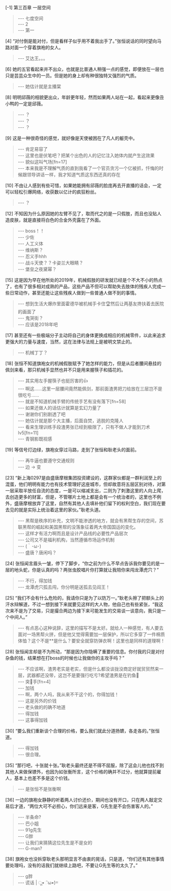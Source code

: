 
[-1] 第三百章 一层空间
>--- 七度空间<br>
>--- 2<br>
>--- 第一<br>

[4] “对付倒是能对付，但是看样子似乎用不着我出手了。”张恒说话的同时望向马路对面一个穿着旗袍的女人。
>--- 艾达王。。。<br>

[6] 她的五官看起来并不出众，也就是比普通人稍强一点的感觉，即便放在一层也只是芸芸众生中的一员。但是她的身上却有种很独特又强烈的气质。
>--- 她估计就是主播棠<br>

[8] 明明邱薇的相貌更出众，年龄更年轻，然而如果两人站在一起，看起来更像丑小鸭的一定是邱薇。
>--- ？<br>
>--- ？<br>
>--- ？<br>

[9] 这是一种很奇怪的感觉，就好像是天使被困在了凡人的躯壳中。
>--- 肯定易容了<br>
>--- 这里也是伏笔吧？把某个出色的人的记忆注入她体内就产生这效果<br>
>--- 貌似这叫气场[fn=17]<br>
>--- 本来我是不理解气质的直到我看了一个官员贪污一个亿被抓，忏悔的时候跟领导讲话一样，我才知道气质这东西还真的存在<br>

[10] 不由让人感到有些可惜，如果她能拥有邱薇的脸庞再去开直播的话会，一定可以轻松引爆网络，收获数以亿计的疯狂粉丝。
>--- ？<br>

[12] 不知因为什么原因她的左臂不见了，取而代之的是一只假肢，而且也没贴人造皮肤，就是直接将白色的合金外壳露在了外面。
>--- boss！！<br>
>--- 少佐<br>
>--- 人工义体<br>
>--- 维纳斯？<br>
>--- 忍义手hhh<br>
>--- 战斗天使？？卡姿兰大眼睛？<br>
>--- 堡垒之夜黛幂？<br>

[15] 这是因为早在他所处的2019年，机械假肢的研发就已经是个不大不小的热点了，也有了很多相对成熟的产品，这些产品不但可以帮助失去肢体的残疾人完成一些日常动作，甚至还能让这些残疾人做到一些普通人做不到的事情。
>--- 想到生活大爆炸里面霍德华被机械手卡住🏆然后让两基友搀扶着去医院的画面了<br>
>--- 鬼哭街？<br>
>--- 应该是2018年吧<br>

[17] 甚至还有一些极端分子主动将自己的身体更换成相应的机械零件，以此来追求更强大的力量与速度，当然，这在法律与法规上是被明文禁止的。
>--- 机械丁丁？<br>

[18] 张恒不知道旗袍女的机械假肢赋予了她怎样的能力，但是从后者腰间悬挂的佩剑来看，那只机械手显然也并不只是用来握筷子和插花的。
>--- 其实用左手握筷子也挺厉害的👍<br>
>--- 啊这……这里一层腰间竟然能佩剑，那前面渣男把刀给放在三层岂不是很吃亏……<br>
>--- 就是不知道机械手臂的传统手艺有没有落下[fn=58]<br>
>--- 如果还做人的话估计就算是玄幻力量了<br>
>--- 谢谢你们别剧透了吧<br>
>--- 她估计就是那个大主播，后面自焚，逃脱的克隆人<br>
>--- 看来生理训练手段渣男张已经到极限了，只有不做人才能到刀术lv5[fn=11]<br>
>--- 青钢影既视感<br>

[19] 等信号灯边绿，旗袍女穿过马路，走到了张恒和耿老头的面前。
>--- 再牛逼也要遵守交通规则<br>
>--- 边 -> 变<br>

[23] “新上海0297是由盛唐摩根集团投资建设的，这群家伙都是一群利润至上的混蛋，他们明明有能力也有技术管理好这座城市，但却故意将五层区别对待，对第一层采取半放任自流的态度，一是可以缩减支出，二则为了刺激这里的人向上爬，去创造更多的财富，但是，不管哪片土地上都是会有一个统治者的，这里也不例外，盛唐摩根放弃了这里，自然有其他人去填补他们留下的权利空白，我们现在要去见的就是实际上统治着这里的家伙。”耿老头道。
>--- 黑帮是秩序的补充，文明不能渗透的地方，就会有黑帮生存的空间，苏联黑帮的崛起和美国黑帮的没落象征着两大帝国国运的变化。<br>
>--- 这样才有活力啊而且是设计产品线的必要性产品层次<br>
>--- 公司又不是福利机构，当然遵循市场运作机制<br>
>--- (｀･ω･)<br>
>--- 盛唐？唐闲吗？<br>

[24] 张恒闻言眉头一皱，停下了脚步，“你之前为什么不早点告诉我你要见的是一层的地头蛇，你是认真的吗？两张虫胶唱片你打算就让我陪你来闯龙潭虎穴？”
>--- 不行，得加钱<br>
>--- 龙潭虎穴孤去闯，你分明是送孤去见阎王！<br>

[25] “我们不会有什么危险的，我请你只是为了以防万一。”耿老头擦了把额头上的汗水辩解道，不过一想到接下来就要见这样的大人物，他自己也有些紧张，“我这次来不是为了交易，只是撮合两边为接下来可能发生的交易谈一谈意向，我只是一个中间人。”
>--- 有点恶心这种说辞，这里的描写不是太好。就给人一种感觉，有人要去面对一场黑帮火拼，但是他又觉得需要加一层保护，所以它多穿了一件棉质体恤？这个不是**是什么？要安全就穿防弹衣啊！这里也是同样的道理啊！<br>

[28] 张恒闻言却是不为所动，“那是因为你隐瞒了重要的信息。你付我的只是对付杂鱼的钱，结果想在打boss的时候也让我做你的主攻手吗？”
>--- 不应该啊，渣男老实是老实，但是什么都没谈拢没商定好就贸贸然来一层，武器都还没带，这岂不是要强行吃亏?希望渣男是在钓鱼🙏<br>
>--- 突🐔手[fn=4]<br>
>--- 加钱<br>
>--- 啊，两个人吗，我从来不干这个的，你得加钱！<br>
>--- 这是另外的价钱<br>
>--- 老头做的的确不地道<br>
>--- 得加钱<br>
>--- 这事得加钱<br>

[30] “要么我们重新谈个合理的价格，要么我们就此分道扬镳，各走各的。”张恒道。
>--- 得加钱<br>
>--- 很合理。<br>

[35] “那行吧，十张就十张。”耿老头最终还是不得不屈服，除了这会儿他也找不到其他人来做保镖外，也因为如张衡所言，这个价格的确并不过分，他就算提前雇人，基本上也差不多是这个价钱。
>--- 是张恒不是张衡啊<br>

[36] 一边的旗袍女静静的听着两人讨价还价，期间也没有开口，只在两人敲定交易后才道，“两位大可不必担心，你们远来是客，G先生是不会伤害客人的。”
>--- 半条命?<br>
>--- 巴小姐<br>
>--- 91g先生<br>
>--- G胖<br>
>--- 让我们来猜猜这位先生是不是女的<br>
>--- G-man?<br>

[38] 旗袍女也没拆穿耿老头那明显言不由衷的晃话，只是道，“你们还有其他事情要处理吗，没有的话我们就继续上路吧，不要让G先生等的太久了。”
>--- g胖<br>
>--- 谎话 | ू•ૅω•́)ᵎᵎᵎ<br>
